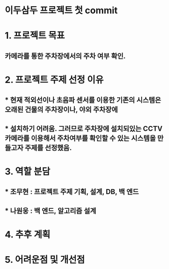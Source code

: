 # 이두삼두 프로젝트 첫 commit

# 1. 프로젝트 목표

  ## 카메라를 통한 주차장에서의 주차 여부 확인.

# 2. 프로젝트 주제 선정 이유

  ## * 현재 적외선이나 초음파 센서를 이용한 기존의 시스템은 오래된 건물의 주차장이나, 야외 주차장에
  ## * 설치하기 어려움. 그러므로 주차장에 설치되있는 CCTV카메라를 이용해서 주차여부를 확인할 수 있는 시스템을 만들고자 주제를 선정했음.

# 3. 역할 분담
  ## * 조무현 : 프로젝트 주제 기획, 설계, DB, 백 엔드
  ## * 나원웅 : 백 엔드, 알고리즘 설계

# 4. 추후 계획
# 5. 어려운점 및 개선점
